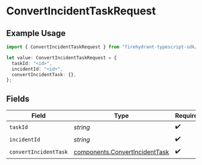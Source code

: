 # ConvertIncidentTaskRequest

## Example Usage

```typescript
import { ConvertIncidentTaskRequest } from "firehydrant-typescript-sdk/models/operations";

let value: ConvertIncidentTaskRequest = {
  taskId: "<id>",
  incidentId: "<id>",
  convertIncidentTask: {},
};
```

## Fields

| Field                                                                            | Type                                                                             | Required                                                                         | Description                                                                      |
| -------------------------------------------------------------------------------- | -------------------------------------------------------------------------------- | -------------------------------------------------------------------------------- | -------------------------------------------------------------------------------- |
| `taskId`                                                                         | *string*                                                                         | :heavy_check_mark:                                                               | N/A                                                                              |
| `incidentId`                                                                     | *string*                                                                         | :heavy_check_mark:                                                               | N/A                                                                              |
| `convertIncidentTask`                                                            | [components.ConvertIncidentTask](../../models/components/convertincidenttask.md) | :heavy_check_mark:                                                               | N/A                                                                              |